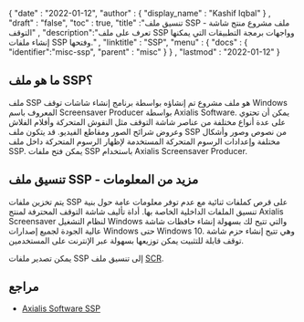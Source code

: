 {
  "date" : "2022-01-12",
  "author" : {
    "display_name" : "Kashif Iqbal"
} ,
  "draft" : "false",
  "toc" : true,
  "title" :"تنسيق ملف SSP - ملف مشروع منتج شاشة التوقف" ,
  "description":"تعرف على ملف SSP وواجهات برمجة التطبيقات التي يمكنها إنشاء ملفات SSP وفتحها." ,
  "linktitle" : "SSP",
  "menu" : {
    "docs" : {
      "identifier":"misc-ssp",
      "parent" : "misc"
}
} ,
  "lastmod" : "2022-01-12"
}

## ما هو ملف SSP؟

ملف SSP هو ملف مشروع تم إنشاؤه بواسطة برنامج إنشاء شاشات توقف Windows المعروف باسم Screensaver Producer بواسطة Axialis Software. يمكن أن تحتوي على عدة أنواع مختلفة من عناصر شاشة التوقف مثل النقوش المتحركة وأفلام الفلاش وعروض شرائح الصور ومقاطع الفيديو. قد يتكون ملف SSP من نصوص وصور وأشكال مختلفة وإعدادات الرسوم المتحركة المستخدمة لإظهار الرسوم المتحركة داخل ملف SSP. يمكن فتح ملفات SSP باستخدام Axialis Screensaver Producer.

## تنسيق ملف SSP - مزيد من المعلومات

يتم تخزين ملفات SSP على قرص كملفات ثنائية مع عدم توفر معلومات عامة حول بنية تنسيق الملفات الداخلية الخاصة بها. أداة تأليف شاشة التوقف المحترفة لمنتج Axialis Screensaver لنظام التشغيل Windows والتي تتيح لك بسهولة إنشاء حافظات شاشة عالية الجودة لجميع إصدارات Windows حتى Windows 10. وهي تتيح إنشاء حزم شاشة توقف قابلة للتثبيت يمكن توزيعها بسهولة عبر الإنترنت على المستخدمين.

يمكن تصدير ملفات SSP إلى تنسيق ملف [SCR](/ar/system/scr/).

## مراجع

* [Axialis Software SSP](https://www.axialis.com/ssp/)

